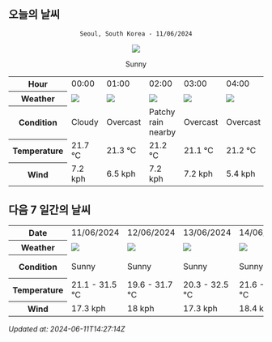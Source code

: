 ## 오늘의 날씨
<div align="center">

`Seoul, South Korea - 11/06/2024`

<img src="https://cdn.weatherapi.com/weather/64x64/day/113.png"/>

Sunny

</div>


<table>
    <tr>
        <th>Hour</th>
        <td>00:00</td><td>01:00</td><td>02:00</td><td>03:00</td><td>04:00</td><td>05:00</td><td>06:00</td><td>07:00</td><td>08:00</td><td>09:00</td><td>10:00</td><td>11:00</td><td>12:00</td><td>13:00</td><td>14:00</td><td>15:00</td><td>16:00</td><td>17:00</td><td>18:00</td><td>19:00</td><td>20:00</td><td>21:00</td><td>22:00</td><td>23:00</td>
    </tr>
    <tr>
        <th>Weather</th>
        <td><img src="https://cdn.weatherapi.com/weather/64x64/night/119.png"></img></td><td><img src="https://cdn.weatherapi.com/weather/64x64/night/122.png"></img></td><td><img src="https://cdn.weatherapi.com/weather/64x64/night/176.png"></img></td><td><img src="https://cdn.weatherapi.com/weather/64x64/night/122.png"></img></td><td><img src="https://cdn.weatherapi.com/weather/64x64/night/122.png"></img></td><td><img src="https://cdn.weatherapi.com/weather/64x64/night/122.png"></img></td><td><img src="https://cdn.weatherapi.com/weather/64x64/day/116.png"></img></td><td><img src="https://cdn.weatherapi.com/weather/64x64/day/116.png"></img></td><td><img src="https://cdn.weatherapi.com/weather/64x64/day/113.png"></img></td><td><img src="https://cdn.weatherapi.com/weather/64x64/day/113.png"></img></td><td><img src="https://cdn.weatherapi.com/weather/64x64/day/113.png"></img></td><td><img src="https://cdn.weatherapi.com/weather/64x64/day/113.png"></img></td><td><img src="https://cdn.weatherapi.com/weather/64x64/day/113.png"></img></td><td><img src="https://cdn.weatherapi.com/weather/64x64/day/113.png"></img></td><td><img src="https://cdn.weatherapi.com/weather/64x64/day/113.png"></img></td><td><img src="https://cdn.weatherapi.com/weather/64x64/day/113.png"></img></td><td><img src="https://cdn.weatherapi.com/weather/64x64/day/113.png"></img></td><td><img src="https://cdn.weatherapi.com/weather/64x64/day/113.png"></img></td><td><img src="https://cdn.weatherapi.com/weather/64x64/day/113.png"></img></td><td><img src="https://cdn.weatherapi.com/weather/64x64/day/113.png"></img></td><td><img src="https://cdn.weatherapi.com/weather/64x64/night/113.png"></img></td><td><img src="https://cdn.weatherapi.com/weather/64x64/night/113.png"></img></td><td><img src="https://cdn.weatherapi.com/weather/64x64/night/113.png"></img></td><td><img src="https://cdn.weatherapi.com/weather/64x64/night/113.png"></img></td>
    </tr>
    <tr>
        <th>Condition</th>
        <td width="200px">Cloudy </td><td width="200px">Overcast </td><td width="200px">Patchy rain nearby</td><td width="200px">Overcast </td><td width="200px">Overcast </td><td width="200px">Overcast </td><td width="200px">Partly Cloudy </td><td width="200px">Partly Cloudy </td><td width="200px">Sunny</td><td width="200px">Sunny</td><td width="200px">Sunny</td><td width="200px">Sunny</td><td width="200px">Sunny</td><td width="200px">Sunny</td><td width="200px">Sunny</td><td width="200px">Sunny</td><td width="200px">Sunny</td><td width="200px">Sunny</td><td width="200px">Sunny</td><td width="200px">Sunny</td><td width="200px">Clear </td><td width="200px">Clear </td><td width="200px">Clear </td><td width="200px">Clear</td>
    </tr>
    <tr>
        <th>Temperature</th>
        <td>21.7 °C</td><td>21.3 °C</td><td>21.2 °C</td><td>21.1 °C</td><td>21.2 °C</td><td>21.2 °C</td><td>21.5 °C</td><td>22.1 °C</td><td>23.2 °C</td><td>25.2 °C</td><td>27.1 °C</td><td>28.7 °C</td><td>29.7 °C</td><td>30.9 °C</td><td>31.5 °C</td><td>31.3 °C</td><td>30.4 °C</td><td>29.3 °C</td><td>27.7 °C</td><td>26.5 °C</td><td>25 °C</td><td>24.4 °C</td><td>23.5 °C</td><td>20.1 °C</td>
    </tr>
    <tr>
        <th>Wind</th>
        <td>7.2 kph</td><td>6.5 kph</td><td>7.2 kph</td><td>7.2 kph</td><td>5.4 kph</td><td>7.6 kph</td><td>6.5 kph</td><td>6.8 kph</td><td>6.1 kph</td><td>5 kph</td><td>6.5 kph</td><td>9 kph</td><td>9.7 kph</td><td>12.2 kph</td><td>14 kph</td><td>17.3 kph</td><td>17.3 kph</td><td>16.9 kph</td><td>16.6 kph</td><td>12.6 kph</td><td>7.2 kph</td><td>5.4 kph</td><td>7.6 kph</td><td>4 kph</td>
    </tr>
</table>


## 다음 7 일간의 날씨


<table>
    <tr>
        <th>Date</th>
        <td>11/06/2024</td><td>12/06/2024</td><td>13/06/2024</td><td>14/06/2024</td><td>15/06/2024</td><td>16/06/2024</td><td>17/06/2024</td>
    </tr>
    <tr>
        <th>Weather</th>
        <td><img src="https://cdn.weatherapi.com/weather/64x64/day/113.png"/></td><td><img src="https://cdn.weatherapi.com/weather/64x64/day/113.png"/></td><td><img src="https://cdn.weatherapi.com/weather/64x64/day/113.png"/></td><td><img src="https://cdn.weatherapi.com/weather/64x64/day/113.png"/></td><td><img src="https://cdn.weatherapi.com/weather/64x64/day/176.png"/></td><td><img src="https://cdn.weatherapi.com/weather/64x64/day/176.png"/></td><td><img src="https://cdn.weatherapi.com/weather/64x64/day/113.png"/></td>
    </tr>
    <tr>
        <th>Condition</th>
        <td width="200px">Sunny</td><td width="200px">Sunny</td><td width="200px">Sunny</td><td width="200px">Sunny</td><td width="200px">Patchy rain nearby</td><td width="200px">Patchy rain nearby</td><td width="200px">Sunny</td>
    </tr>
    <tr>
        <th>Temperature</th>
        <td>21.1 -  31.5 °C</td><td>19.6 -  31.7 °C</td><td>20.3 -  32.5 °C</td><td>21.6 -  32 °C</td><td>21.3 -  28.4 °C</td><td>19.7 -  28.6 °C</td><td>19.8 -  30.1 °C</td>
    </tr>
    <tr>
        <th>Wind</th>
        <td>17.3 kph</td><td>18 kph</td><td>17.3 kph</td><td>18.4 kph</td><td>16.9 kph</td><td>16.6 kph</td><td>14.8 kph</td>
    </tr>
</table>


*Updated at: 2024-06-11T14:27:14Z*
